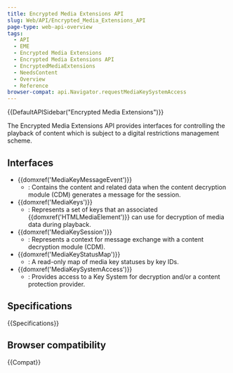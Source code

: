 ```yaml
---
title: Encrypted Media Extensions API
slug: Web/API/Encrypted_Media_Extensions_API
page-type: web-api-overview
tags:
  - API
  - EME
  - Encrypted Media Extensions
  - Encrypted Media Extensions API
  - EncryptedMediaExtensions
  - NeedsContent
  - Overview
  - Reference
browser-compat: api.Navigator.requestMediaKeySystemAccess
---
```

{{DefaultAPISidebar("Encrypted Media Extensions")}}

The Encrypted Media Extensions API provides interfaces for controlling the playback of content which is subject to a digital restrictions management scheme.

## Interfaces

- {{domxref('MediaKeyMessageEvent')}}
  - : Contains the content and related data when the content decryption module (CDM) generates a message for the session.
- {{domxref('MediaKeys')}}
  - : Represents a set of keys that an associated {{domxref('HTMLMediaElement')}} can use for decryption of media data during playback.
- {{domxref('MediaKeySession')}}
  - : Represents a context for message exchange with a content decryption module (CDM).
- {{domxref('MediaKeyStatusMap')}}
  - : A read-only map of media key statuses by key IDs.
- {{domxref('MediaKeySystemAccess')}}
  - : Provides access to a Key System for decryption and/or a content protection provider.

## Specifications

{{Specifications}}

## Browser compatibility

{{Compat}}
